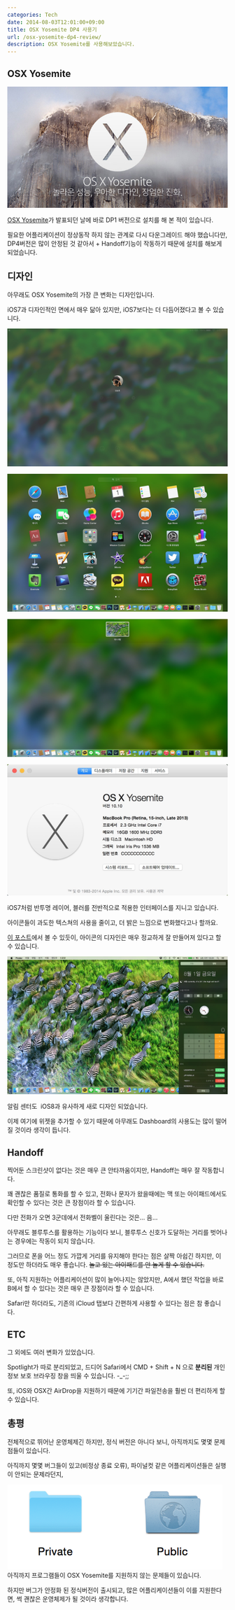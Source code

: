 ```yaml
---
categories: Tech
date: 2014-08-03T12:01:00+09:00
title: OSX Yosemite DP4 사용기
url: /osx-yosemite-dp4-review/
description: OSX Yosemite를 사용해보았습니다.
---
```


## OSX Yosemite

![OSX Yosemite 배너](01.jpg)

[OSX Yosemite](http://www.apple.com/kr/osx/preview/)가 발표되던 날에 바로 DP1 버전으로 설치를 해 본 적이 있습니다.

필요한 어플리케이션이 정상동작 하지 않는 관계로 다시 다운그레이드 해야 했습니다만, DP4버전은 많이 안정된 것 같아서 + Handoff기능이 작동하기 때문에 설치를 해보게 되었습니다.

## 디자인

아무래도 OSX Yosemite의 가장 큰 변화는 디자인입니다.

iOS7과 디자인적인 면에서 매우 닮아 있지만, iOS7보다는 더 다듬어졌다고 볼 수 있습니다.

![로그인 화면](02.jpg)

![Launchpad](03.jpg)

![Mission Control](04.jpg)

![시스템 정보](05.jpg)

iOS7처럼 반투명 레이어, 블러를 전반적으로 적용한 인터페이스를 지니고 있습니다.

아이콘들이 과도한 텍스쳐의 사용을 줄이고, 더 밝은 느낌으로 변화했다고나 할까요.

[이 포스트](http://martiancraft.com/blog/2014/07/inspecting-yosemite-icons/)에서 볼 수 있듯이, 아이콘의 디자인은 매우 정교하게 잘 만들어져 있다고 할 수 있습니다.

![알림 센터](06.jpg)

알림 센터도  iOS8과 유사하게 새로 디자인 되었습니다.

이제 여기에 위젯을 추가할 수 있기 때문에 아무래도 Dashboard의 사용도는 많이 떨어질 것이라 생각이 듭니다.

## Handoff

찍어둔 스크린샷이 없다는 것은 매우 큰 안타까움이지만, Handoff는 매우 잘 작동합니다.

꽤 괜찮은 품질로 통화를 할 수 있고, 전화나 문자가 왔을때에는 맥 또는 아이패드에서도 확인할 수 있다는 것은 큰 장점이라 할 수 있습니다.

다만 전화가 오면 3군데에서 전화벨이 울린다는 것은... 음...

아무래도 블루투스를 활용하는 기능이다 보니, 블루투스 신호가 도달하는 거리를 벗어나는 경우에는 작동이 되지 않습니다.

그러므로 폰을 어느 정도 가깝게 거리를 유지해야 한다는 점은 살짝 아쉽긴 하지만, 이 정도만 하더라도 매우 좋습니다. ~~놀고 있는 아이패드를 안 놀게 할 수 있습니다.~~

또, 아직 지원하는 어플리케이션이 많이 늘어나지는 않았지만, A에서 했던 작업을 바로 B에서 할 수 있다는 것은 매우 큰 장점이라 할 수 있습니다.

Safari만 하더라도, 기존의 iCloud 탭보다 간편하게 사용할 수 있다는 점은 참 좋습니다.

## ETC

그 외에도 여러 변화가 있었습니다.

Spotlight가 따로 분리되었고, 드디어 Safari에서 CMD + Shift + N 으로 **분리된** 개인 정보 보호 브라우징 창을 띄울 수 있습니다. -\_-;;

또, iOS와 OSX간 AirDrop을 지원하기 때문에 기기간 파일전송을 훨씬 더 편리하게 할 수 있습니다.

## 총평

전체적으로 뛰어난 운영체제긴 하지만, 정식 버전은 아니다 보니, 아직까지도 몇몇 문제점들이 있습니다.

아직까지 몇몇 버그들이 있고(비정상 종료 오류), 파이널컷 같은 어플리케이션들은 실행이 안되는 문제라던지,

![아이콘의 모습](07.jpg)
아직까지 프로그램들이 OSX Yosemite를 지원하지 않는 문제들이 있습니다.

하지만 버그가 안정화 된 정식버전이 출시되고, 많은 어플리케이션들이 이를 지원한다면, 썩 괜찮은 운영체제가 될 것이라 생각합니다.
